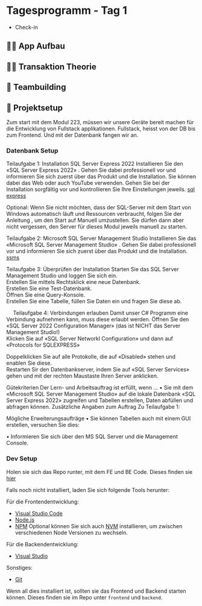 # Tagesprogramm - Tag 1
- Check-in


## 🧑‍🏫 App Aufbau


## 🧑‍🏫 Transaktion Theorie


## 🚀 Teambuilding

## 🚀 Projektsetup

Zum start mit dem Modul 223, müssen wir unsere Geräte bereit machen für die Entwicklung von Fullstack applikationen. Fullstack, heisst von der DB bis zum Frontend. Und mit der Datenbank fangen wir an.

### Datenbank Setup

Teilaufgabe 1: Installation SQL Server Express 2022
Installieren Sie den «SQL Server Express 2022» . Gehen Sie dabei professionell vor und informieren Sie sich zuerst über das Produkt und die Installation. Sie können dabei das Web oder auch YouTube  verwenden. Gehen Sie bei der Installation sorgfältig vor und kontrollieren Sie Ihre Einstellungen jeweils. [sql express](https://go.microsoft.com/fwlink/p/?linkid=2216019&clcid=0x409&culture=en-us&country=us)

Optional: Wenn Sie nicht möchten, dass der SQL-Server mit dem Start von Windows automatisch läuft und Ressourcen verbraucht, folgen Sie der Anleitung , um den Start auf Manuell umzustellen. Sie dürfen dann aber nicht vergessen, den Server für dieses Modul jeweils manuell zu starten.

Teilaufgabe 2: Microsoft SQL Server Management Studio
Installieren Sie das «Microsoft SQL Server Management Studio» . Gehen Sie dabei professionell vor und informieren Sie sich zuerst über das Produkt und die Installation. [ssms](https://learn.microsoft.com/de-de/sql/ssms/download-sql-server-management-studio-ssms?view=sql-server-ver16)

Teilaufgabe 3: Überprüfen der Installation
Starten Sie das SQL Server Management Studio und loggen Sie sich ein.	 
Erstellen Sie mittels Rechtsklick eine neue Datenbank.	 
Erstellen Sie eine Test-Datenbank.	 
Öffnen Sie eine Query-Konsole.	 
Erstellen Sie eine Tabelle, füllen Sie Daten ein und fragen Sie diese ab.	 

 
Teilaufgabe 4: Verbindungen erlauben
Damit unser C# Programm eine Verbindung aufnehmen kann, muss diese erlaubt werden.
Öffnen Sie den «SQL Server 2022 Configuration Manager» (das ist NICHT das Server Management Studio!)	
Klicken Sie auf «SQL Server Networkl Configuration» und dann auf «Protocols for SQLEXPRESS»

Doppelklicken Sie auf alle Protokolle, die auf «Disabled» stehen und enablen Sie diese.	 
Restarten Sir den Datenbankserver, indem Sie auf «SQL Server Services» gehen und mit der rechten Maustaste Ihren Server anklicken.	 


Gütekriterien
Der Lern- und Arbeitsauftrag ist erfüllt, wenn …
•	Sie mit dem «Microsoft SQL Server Management Studio» auf die lokale Datenbank «SQL Server Express 2022» zugreifen und Tabellen erstellen, Daten abfüllen und abfragen können.
Zusätzliche Angaben zum Auftrag
Zu Teilaufgabe 1:
 
Mögliche Erweiterungsaufträge
•	Sie können Tabellen auch mit einem GUI erstellen, versuchen Sie dies:
 
•	Informieren Sie sich über den MS SQL Server und die Management Console.

### Dev Setup

Holen sie sich das Repo runter, mit dem FE und BE Code.
Dieses finden sie [hier](https://github.com/GF3R/223-ma-app)

Falls noch nicht installiert, laden Sie sich folgende Tools herunter:

Für die Frontendentwicklung:
- [Visual Studio Code](https://code.visualstudio.com/)
- [Node.js](https://nodejs.org/en/)
- [NPM](https://www.npmjs.com/)
Optional können Sie sich auch [NVM](https://www.freecodecamp.org/news/node-version-manager-nvm-install-guide/) installieren, um zwischen verschiedenen Node Versionen zu wechseln.


Für die Backendentwicklung:
- [Visual Studio](https://visualstudio.microsoft.com/de/vs/)

Sonstiges:

- [Git](https://git-scm.com/)

Wenn all dies installiert ist, sollten sie das Frontend und Backend starten können.
Dieses finden sie im Repo unter `frontend` und `backend`.